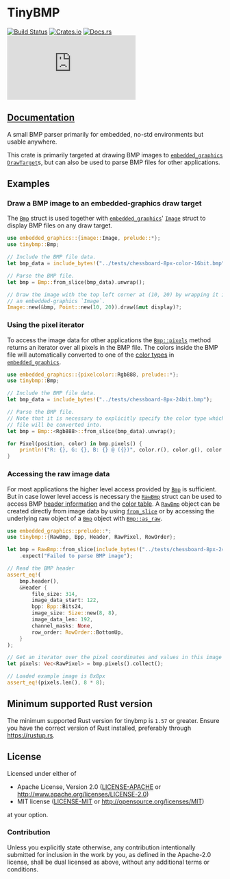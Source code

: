 # TinyBMP

[![Build Status](https://circleci.com/gh/embedded-graphics/tinybmp/tree/master.svg?style=shield)](https://circleci.com/gh/embedded-graphics/tinybmp/tree/master)
[![Crates.io](https://img.shields.io/crates/v/tinybmp.svg)](https://crates.io/crates/tinybmp)
[![Docs.rs](https://docs.rs/tinybmp/badge.svg)](https://docs.rs/tinybmp)
[![embedded-graphics on Matrix](https://img.shields.io/matrix/rust-embedded-graphics:matrix.org)](https://matrix.to/#/#rust-embedded-graphics:matrix.org)

## [Documentation](https://docs.rs/tinybmp)

A small BMP parser primarily for embedded, no-std environments but usable anywhere.

This crate is primarily targeted at drawing BMP images to [`embedded_graphics`]
[`DrawTarget`]s, but can also be used to parse BMP
files for other applications.

## Examples

### Draw a BMP image to an embedded-graphics draw target

The [`Bmp`] struct is used together with [`embedded_graphics`]' [`Image`] struct to display
BMP files on any draw target.

```rust
use embedded_graphics::{image::Image, prelude::*};
use tinybmp::Bmp;

// Include the BMP file data.
let bmp_data = include_bytes!("../tests/chessboard-8px-color-16bit.bmp");

// Parse the BMP file.
let bmp = Bmp::from_slice(bmp_data).unwrap();

// Draw the image with the top left corner at (10, 20) by wrapping it in
// an embedded-graphics `Image`.
Image::new(&bmp, Point::new(10, 20)).draw(&mut display)?;
```

### Using the pixel iterator

To access the image data for other applications the [`Bmp::pixels`] method returns an iterator
over all pixels in the BMP file. The colors inside the BMP file will automatically converted
to one of the [color types] in [`embedded_graphics`].

```rust
use embedded_graphics::{pixelcolor::Rgb888, prelude::*};
use tinybmp::Bmp;

// Include the BMP file data.
let bmp_data = include_bytes!("../tests/chessboard-8px-24bit.bmp");

// Parse the BMP file.
// Note that it is necessary to explicitly specify the color type which the colors in the BMP
// file will be converted into.
let bmp = Bmp::<Rgb888>::from_slice(bmp_data).unwrap();

for Pixel(position, color) in bmp.pixels() {
    println!("R: {}, G: {}, B: {} @ ({})", color.r(), color.g(), color.b(), position);
}
```

### Accessing the raw image data

For most applications the higher level access provided by [`Bmp`] is sufficient. But in case
lower level access is necessary the [`RawBmp`] struct can be used to access BMP [header
information] and the [color table]. A [`RawBmp`] object can be created directly from image data
by using [`from_slice`] or by accessing the underlying raw object of a [`Bmp`] object with
[`Bmp::as_raw`].

```rust
use embedded_graphics::prelude::*;
use tinybmp::{RawBmp, Bpp, Header, RawPixel, RowOrder};

let bmp = RawBmp::from_slice(include_bytes!("../tests/chessboard-8px-24bit.bmp"))
    .expect("Failed to parse BMP image");

// Read the BMP header
assert_eq!(
    bmp.header(),
    &Header {
        file_size: 314,
        image_data_start: 122,
        bpp: Bpp::Bits24,
        image_size: Size::new(8, 8),
        image_data_len: 192,
        channel_masks: None,
        row_order: RowOrder::BottomUp,
    }
);

// Get an iterator over the pixel coordinates and values in this image and load into a vec
let pixels: Vec<RawPixel> = bmp.pixels().collect();

// Loaded example image is 8x8px
assert_eq!(pixels.len(), 8 * 8);
```

## Minimum supported Rust version

The minimum supported Rust version for tinybmp is `1.57` or greater.
Ensure you have the correct version of Rust installed, preferably through <https://rustup.rs>.

[`Bmp`]: https://docs.rs/tinybmp/latest/tinybmp/struct.Bmp.html
[`Bmp::pixels`]: https://docs.rs/tinybmp/latest/tinybmp/struct.Bmp.html#method.pixels
[`Bmp::as_raw`]: https://docs.rs/tinybmp/latest/tinybmp/struct.Bmp.html#method.as_raw
[`RawBmp`]: https://docs.rs/tinybmp/latest/tinybmp/struct.RawBmp.html
[header information]: https://docs.rs/tinybmp/latest/tinybmp/struct.RawBmp.html#method.header
[color table]: https://docs.rs/tinybmp/latest/tinybmp/struct.RawBmp.html#method.color_table
[`from_slice`]: https://docs.rs/tinybmp/latest/tinybmp/struct.RawBmp.html#method.from_slice

[`embedded_graphics`]: https://docs.rs/embedded_graphics
[color types]: https://docs.rs/embedded-graphics/latest/embedded_graphics/pixelcolor/index.html#structs
[`DrawTarget`]: https://docs.rs/embedded-graphics/latest/embedded_graphics/draw_target/trait.DrawTarget.html
[`Image`]: https://docs.rs/embedded-graphics/latest/embedded_graphics/image/struct.Image.html

[color types]: embedded_graphics::pixelcolor#structs

## License

Licensed under either of

- Apache License, Version 2.0 ([LICENSE-APACHE](LICENSE-APACHE) or http://www.apache.org/licenses/LICENSE-2.0)
- MIT license ([LICENSE-MIT](LICENSE-MIT) or http://opensource.org/licenses/MIT)

at your option.

### Contribution

Unless you explicitly state otherwise, any contribution intentionally submitted for inclusion in the
work by you, as defined in the Apache-2.0 license, shall be dual licensed as above, without any
additional terms or conditions.
